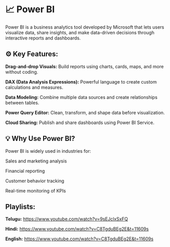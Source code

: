 # 📈 Power BI
Power BI is a business analytics tool developed by Microsoft that lets users visualize data, share insights, and make data-driven decisions through interactive reports and dashboards.

## ⚙️ Key Features:

**Drag-and-drop Visuals:** Build reports using charts, cards, maps, and more without coding.

**DAX (Data Analysis Expressions):** Powerful language to create custom calculations and measures.

**Data Modeling:** Combine multiple data sources and create relationships between tables.

**Power Query Editor:** Clean, transform, and shape data before visualization.

**Cloud Sharing:** Publish and share dashboards using Power BI Service.

## 💡 Why Use Power BI?

Power BI is widely used in industries for:

Sales and marketing analysis

Financial reporting

Customer behavior tracking

Real-time monitoring of KPIs

## Playlists: 

**Telugu:** https://www.youtube.com/watch?v=9sEJclxSxFQ

**Hindi:**  https://www.youtube.com/watch?v=C8TgduBEg2E&t=11609s

**English:** https://www.youtube.com/watch?v=C8TgduBEg2E&t=11609s
  
